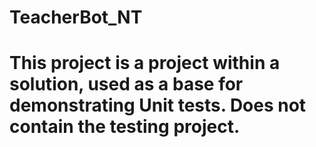 # TeacherBot_NT
# This project is a project within a solution, used as a base for demonstrating Unit tests. Does not contain the testing project.
